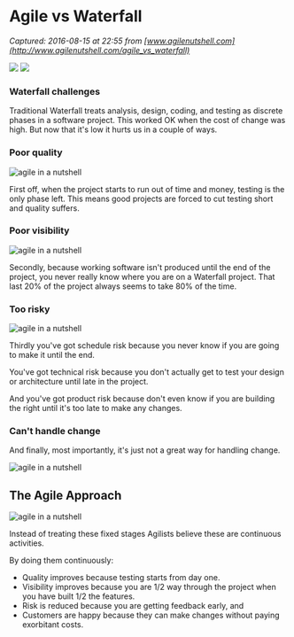 # Agile vs Waterfall

_Captured: 2016-08-15 at 22:55 from [www.agilenutshell.com](http://www.agilenutshell.com/agile_vs_waterfall)_

![](http://www.agilenutshell.com/assets/topnavlogo.png) ![](http://www.agilenutshell.com/assets/agile-samurai-figure.png)

### Waterfall challenges

Traditional Waterfall treats analysis, design, coding, and testing as discrete phases in a software project. This worked OK when the cost of change was high. But now that it's low it hurts us in a couple of ways.

### Poor quality

![agile in a nutshell](http://www.agilenutshell.com/assets/agile-vs-waterfall/poor-quality.png)

First off, when the project starts to run out of time and money, testing is the only phase left. This means good projects are forced to cut testing short and quality suffers.

### Poor visibility

![agile in a nutshell](http://www.agilenutshell.com/assets/agile-vs-waterfall/poor-visibility.png)

Secondly, because working software isn't produced until the end of the project, you never really know where you are on a Waterfall project. That last 20% of the project always seems to take 80% of the time.

### Too risky

![agile in a nutshell](http://www.agilenutshell.com/assets/agile-vs-waterfall/too-risky.png)

Thirdly you've got schedule risk because you never know if you are going to make it until the end.

You've got technical risk because you don't actually get to test your design or architecture until late in the project.

And you've got product risk because don't even know if you are building the right until it's too late to make any changes.

### Can't handle change

And finally, most importantly, it's just not a great way for handling change.

![agile in a nutshell](http://www.agilenutshell.com/assets/agile-vs-waterfall/cant-handle-change.png)

## The Agile Approach

![agile in a nutshell](http://www.agilenutshell.com/assets/how-is-agile-different/continuous-activities.png)   

Instead of treating these fixed stages Agilists believe these are continuous activities.

By doing them continuously:

  * Quality improves because testing starts from day one.
  * Visibility improves because you are 1/2 way through the project when you have built 1/2 the features.
  * Risk is reduced because you are getting feedback early, and
  * Customers are happy because they can make changes without paying exorbitant costs.

